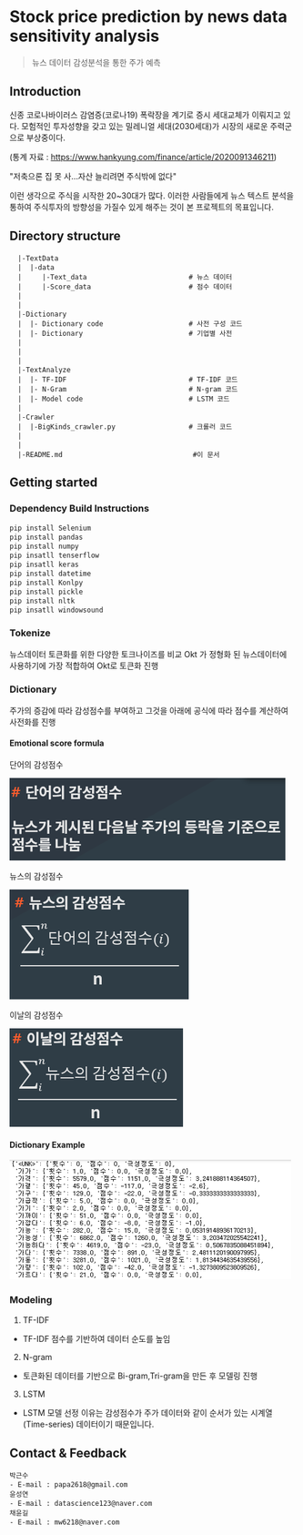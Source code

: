 # Stock price prediction by news data sensitivity analysis
> 뉴스 데이터 감성분석을 통한 주가 예측

## Introduction
신종 코로나바이러스 감염증(코로나19) 폭락장을 계기로 증시 세대교체가 이뤄지고 있다. 모험적인 투자성향을 갖고 있는 밀레니얼 세대(2030세대)가 시장의 새로운 주력군으로 부상중이다.

(통계 자료 : https://www.hankyung.com/finance/article/2020091346211)

"저축으론 집 못 사…자산 늘리려면 주식밖에 없다"

이런 생각으로 주식을 시작한 20~30대가 많다. 이러한 사람들에게 뉴스 텍스트 분석을 통하여 주식투자의 방향성을 가질수 있게 해주는 것이 본 프로젝트의 목표입니다.


##  Directory structure
``` 
  |-TextData          
  |  |-data
  |     |-Text_data                         # 뉴스 데이터
  |     |-Score_data                        # 점수 데이터 
  |
  |     
  |-Dictionary    
  |  |- Dictionary code                     # 사전 구성 코드
  |  |- Dictionary                          # 기업별 사전
  | 
  |
  |
  |-TextAnalyze   
  |  |- TF-IDF                              # TF-IDF 코드
  |  |- N-Gram                              # N-gram 코드   
  |  |- Model code                          # LSTM 코드
  | 
  |-Crawler                     
  |  |-BigKinds_crawler.py                  # 크롤러 코드          
  |                          
  |
  |-README.md                                #이 문서

```
## Getting started
###  Dependency Build Instructions
```
pip install Selenium
pip install pandas
pip install numpy
pip insatll tenserflow
pip insatll keras
pip install datetime
pip install Konlpy
pip install pickle
pip install nltk
pip insatll windowsound

```

### Tokenize
 뉴스데이터 토큰화를 위한 다양한 토크나이즈를 비교
 Okt 가 정형화 된 뉴스데이터에 사용하기에 가장 적합하여 Okt로 토큰화 진행

### Dictionary
 주가의 증감에 따라 감성점수를 부여하고 그것을 아래에 공식에 따라 점수를 계산하여 사전화를 진행
 
#### Emotional score formula
 단어의 감성점수

![단어](./image/words_score.PNG)
 
 뉴스의 감성점수

![뉴스](./image/news_score.PNG)
 
 이날의 감성점수

![이날](./image/today_score.PNG)

#### Dictionary Example
![사전](./image/Dictionary_sample.png)

### Modeling
1.  TF-IDF 
- TF-IDF 점수를 기반하여 데이터 순도를 높임
2. N-gram
- 토큰화된 데이터를 기반으로 Bi-gram,Tri-gram을 만든 후 모델링 진행
3. LSTM
- LSTM 모델 선정 이유는 감성점수가 주가 데이터와 같이 순서가 있는 시계열(Time-series) 데이터이기 때문입니다.
 

## Contact & Feedback
~~~
박근수 
- E-mail : papa2618@gmail.com
윤성연
- E-mail : datascience123@naver.com
채윤길  
- E-mail : mw6218@naver.com
~~~

